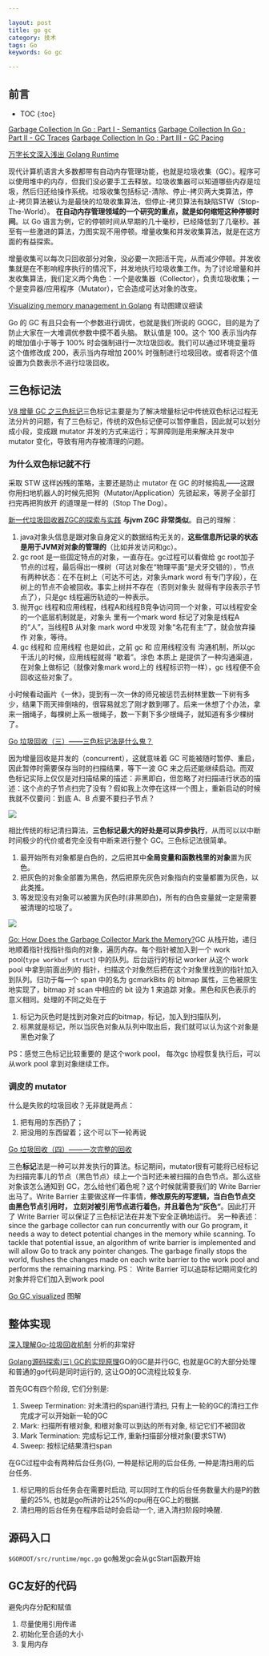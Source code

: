 ```yaml
---

layout: post
title: go gc
category: 技术
tags: Go
keywords: Go gc

---
```


## 前言

* TOC
{:toc}

[Garbage Collection In Go : Part I - Semantics](https://www.ardanlabs.com/blog/2018/12/garbage-collection-in-go-part1-semantics.html)
[Garbage Collection In Go : Part II - GC Traces](https://www.ardanlabs.com/blog/2019/05/garbage-collection-in-go-part2-gctraces.html)
[Garbage Collection In Go : Part III - GC Pacing](https://www.ardanlabs.com/blog/2019/07/garbage-collection-in-go-part3-gcpacing.html)

[万字长文深入浅出 Golang Runtime](https://zhuanlan.zhihu.com/p/95056679)

现代计算机语言大多数都带有自动内存管理功能，也就是垃圾收集（GC）。程序可以使用堆中的内存，但我们没必要手工去释放。垃圾收集器可以知道哪些内存是垃圾，然后归还给操作系统。垃圾收集包括标记-清除、停止-拷贝两大类算法，停止-拷贝算法被认为是最快的垃圾收集算法，但停止-拷贝算法有缺陷STW（Stop-The-World）。 **在自动内存管理领域的一个研究的重点，就是如何缩短这种停顿时间**。以 Go 语言为例，它的停顿时间从早期的几十毫秒，已经降低到了几毫秒。甚至有一些激进的算法，力图实现不用停顿。增量收集和并发收集算法，就是在这方面的有益探索。

增量收集可以每次只回收部分对象，没必要一次把活干完，从而减少停顿。并发收集就是在不影响程序执行的情况下，并发地执行垃圾收集工作。为了讨论增量和并发收集算法，我们定义两个角色：一个是收集器（Collector），负责垃圾收集；一个是变异器/应用程序（Mutator），它会造成可达对象的改变。

[Visualizing memory management in Golang](https://deepu.tech/memory-management-in-golang/#:~:text=collection%20comes%20in.-,Go%20Memory%20management,is%20well%20optimized%20and%20efficient.) 有动图建议细读

Go 的 GC 有且只会有一个参数进行调优，也就是我们所说的 GOGC，目的是为了防止大家在一大堆调优参数中摸不着头脑。 默认值是 100。这个 100 表示当内存的增加值小于等于 100% 时会强制进行一次垃圾回收。我们可以通过环境变量将这个值修改成 200，表示当内存增加 200% 时强制进行垃圾回收。或者将这个值设置为负数表示不进行垃圾回收。

## 三色标记法

[V8 增量 GC 之三色标记](https://malcolmyu.github.io/2019/07/07/Tri-Color-Marking/)三色标记主要是为了解决增量标记中传统双色标记过程无法分片的问题，有了三色标记，传统的双色标记便可以暂停重启，因此就可以划分成小段，变成跟 mutator 并发的方式来运行；写屏障则是用来解决并发中 mutator 变化，导致有用内存被清理的问题。

### 为什么双色标记就不行

采取 STW 这样凶残的策略，主要还是防止 mutator 在 GC 的时候捣乱——这跟你用扫地机器人的时候先把狗（Mutator/Application）先锁起来，等房子全部打扫完再把狗放开 的道理是一样的（Stop The Dog）。

[新一代垃圾回收器ZGC的探索与实践](https://mp.weixin.qq.com/s/ag5u2EPObx7bZr7hkcrOTg) **与jvm ZGC 非常类似**。自己的理解：
1. java对象头信息是跟对象自身定义的数据结构无关的，**这些信息所记录的状态是用于JVM对对象的管理的**（比如并发访问和gc）。
2. gc root 是一些固定特点的对象，一直存在。gc过程可以看做给 gc root加子节点的过程，最后得出一棵树（可达对象在“物理平面”是犬牙交错的），节点有两种状态：在不在树上（可达不可达，对象头mark word 有专门字段），在树上的节点不会被回收。事实上树并不存在（否则对象头 就得有字段表示子节点了），只是gc 线程遍历轨迹的一种表示。
3. 抛开gc 线程和应用线程，线程A和线程B竞争访问同一个对象，可以线程安全的一个底层机制就是，对象头 里有一个mark word 标记了对象是线程A的“人”，当线程B 从对象 mark word 中发现 对象“名花有主”了，就会放弃操作 对象，等待。
4. gc 线程和 应用线程 也是如此，之前 gc 和 应用线程没有 沟通机制，所以gc 干活儿的时候，应用线程就得 “歇着”。涂色 本质上 是提供了一种沟通渠道，在对象上做标记（就像对象mark word上的 线程标识符一样），gc 线程便不会回收这些对象了。

小时候看动画片《一休》，提到有一次一休的师兄被惩罚去树林里数一下树有多少，结果下雨天摔倒啥的，很容易就忘了刚才数到哪了。后来一休想了个办法，拿来一捆绳子，每棵树上系一根绳子，数一下剩下多少根绳子，就知道有多少棵树了。 

[Go 垃圾回收（三）——三色标记法是什么鬼？](https://zhuanlan.zhihu.com/p/105495961/)

因为增量回收是并发的（concurrent），这就意味着 GC 可能被随时暂停、重启，因此暂停时需要保存当时的扫描结果，等下一波 GC 来之后还能继续启动。而双色标记实际上仅仅是对扫描结果的描述：非黑即白，但忽略了对扫描进行状态的描述：这个点的子节点扫完了没有？假如我上次停在这样一个图上，重新启动的时候我就不仅要问：到底 A、B 点要不要扫子节点？

![](/public/upload/go/black_white.jpg)

相比传统的标记清扫算法，**三色标记最大的好处是可以异步执行**，从而可以以中断时间极少的代价或者完全没有中断来进行整个 GC。三色标记法很简单。
1. 最开始所有对象都是白色的，之后把其中**全局变量和函数栈里的对象**置为灰色。
2. 把灰色的对象全部置为黑色，然后把原先灰色对象指向的变量都置为灰色，以此类推。
3. 等发现没有对象可以被置为灰色时(非黑即白)，所有的白色变量就一定是需要被清理的垃圾了。

![](/public/upload/go/three_color_marking.gif)

[Go: How Does the Garbage Collector Mark the Memory?](https://medium.com/a-journey-with-go/go-how-does-the-garbage-collector-mark-the-memory-72cfc12c6976)GC 从栈开始，递归地顺着指针找指针指向的对象，遍历内存。每个指针被加入到一个 work pool(`type workbuf struct`) 中的队列。后台运行的标记 worker 从这个 work pool 中拿到前面出列的 指针，扫描这个对象然后把在这个对象里找到的指针加入到队列。归功于每一个 span 中的名为 gcmarkBits 的 bitmap 属性，三色被原生地实现了，bitmap 对 scan 中相应的 bit 设为 1 来追踪 对象。黑色和灰色表示的意义相同。处理的不同之处在于
1. 标记为灰色时是找到对象对应的bitmap，标记，加入到扫描队列，
2. 标黑就是标记，所以当灰色对象从队列中取出后，我们就可以认为这个对象是黑色对象了

PS：感觉三色标记比较重要的 是这个work pool， 每次gc 协程恢复执行后，可以从work pool 拿到对象继续工作。

### 调皮的 mutator

什么是失败的垃圾回收？无非就是两点：
1. 把有用的东西扔了；
2. 把没用的东西留着；这个可以下一轮再说

[Go 垃圾回收（四）——一次完整的回收](https://zhuanlan.zhihu.com/p/105571503)

三色**标记**法是一种可以并发执行的算法。标记期间，mutator很有可能将已经标记为扫描完事儿的节点（黑色节点）续上一个当时还未被扫描的白色节点。那么这些对象该怎么通知到 GC，怎么给他们着色呢？这个时候就需要我们的 Write Barrier 出马了。Write Barrier 主要做这样一件事情，**修改原先的写逻辑，当白色节点交由黑色节点引用时， 立刻对被引用节点进行着色，并且着色为”灰色“**。因此打开了 Write Barrier 可以保证了三色标记法在并发下安全正确地运行。 另一种表述：since the garbage collector can run concurrently with our Go program, it needs a way to detect potential changes in the memory while scanning. To tackle that potential issue, an algorithm of write barrier is implemented and will allow Go to track any pointer changes. The garbage finally stops the world, flushes the changes made on each write barrier to the work pool and performs the remaining marking. PS：  Write Barrier 可以追踪标记期间变化的 对象并将它们加入到work pool

[Go GC visualized](https://speakerdeck.com/deepu105/go-gc-visualized) 图解

## 整体实现

[深入理解Go-垃圾回收机制](https://www.mdeditor.tw/pl/2h5z) 分析的非常好

[Golang源码探索(三) GC的实现原理](https://www.cnblogs.com/zkweb/p/7880099.html)GO的GC是并行GC, 也就是GC的大部分处理和普通的go代码是同时运行的, 这让GO的GC流程比较复杂.

首先GC有四个阶段, 它们分别是:

1. Sweep Termination: 对未清扫的span进行清扫, 只有上一轮的GC的清扫工作完成才可以开始新一轮的GC
2. Mark: 扫描所有根对象, 和根对象可以到达的所有对象, 标记它们不被回收
3. Mark Termination: 完成标记工作, 重新扫描部分根对象(要求STW)
4. Sweep: 按标记结果清扫span

在GC过程中会有两种后台任务(G), 一种是标记用的后台任务, 一种是清扫用的后台任务.
1. 标记用的后台任务会在需要时启动, 可以同时工作的后台任务数量大约是P的数量的25%, 也就是go所讲的让25%的cpu用在GC上的根据.
2. 清扫用的后台任务在程序启动时会启动一个, 进入清扫阶段时唤醒.

## 源码入口

`$GOROOT/src/runtime/mgc.go` go触发gc会从gcStart函数开始

## GC友好的代码
避免内存分配和赋值
1. 尽量使用引用传递
2. 初始化至合适的大小
3. 复用内存